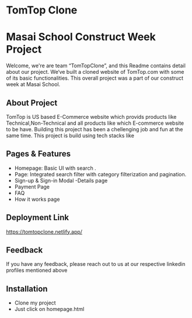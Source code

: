 # TomTop Clone

# Masai School Construct Week Project

Welcome, we're are team “TomTopClone”, and this Readme contains detail about our project. We‘ve built a cloned website of TomTop.com with some of its basic functionalities. This overall project was a part of our construct week at Masai School.


## About Project
TomTop is US based E-Commerce website which provids products like Technical,Non-Technical and all products like which E-commerce website to be have. Building this project has been a chellenging job and fun at the same time. This project is build using tech stacks like <br />



## Pages & Features

- Homepage: Basic UI with search .
- Page: Integrated search filter with category filterization and pagination.
- Sign-up & Sign-in Modal
-Details page 
- Payment Page
- FAQ 
- How it works page

## Deployment Link

https://tomtopclone.netlify.app/


## Feedback

If you have any feedback, please reach out to us at our respective linkedin profiles mentioned above


## Installation

- Clone my project
- Just click on homepage.html